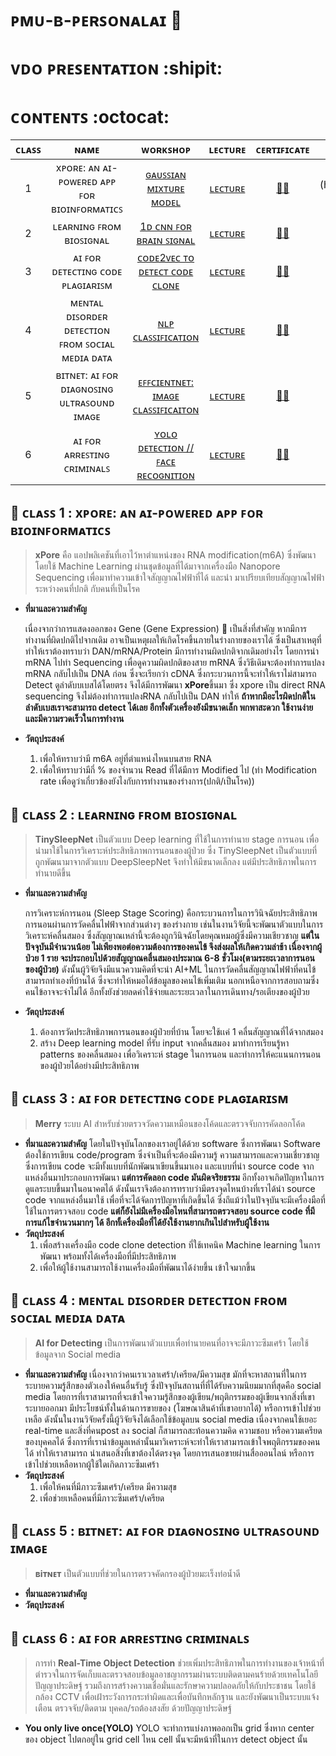 # ᴘᴍᴜ-ʙ-ᴘᴇʀꜱᴏɴᴀʟᴀɪ :space_invader:
# ᴠᴅᴏ ᴘʀᴇꜱᴇɴᴛᴀᴛɪᴏɴ :shipit:
# ᴄᴏɴᴛᴇɴᴛꜱ :octocat:

|  ᴄʟᴀꜱꜱ   |                     ɴᴀᴍᴇ                        |   ᴡᴏʀᴋꜱʜᴏᴘ    | ʟᴇᴄᴛᴜʀᴇ   | ᴄᴇʀᴛɪꜰɪᴄᴀᴛᴇ |ᴅᴏᴄᴜᴍᴇɴᴛ  |
|:-------:|:-----------------------------------------------:|:-------------:|:---------:|:-----------:|:------------:|
|   1     | xᴘᴏʀᴇ: ᴀɴ ᴀɪ-ᴘᴏᴡᴇʀᴇᴅ ᴀᴘᴘ ꜰᴏʀ ʙɪᴏɪɴꜰᴏʀᴍᴀᴛɪᴄꜱ      | [ɢᴀᴜꜱꜱɪᴀɴ ᴍɪxᴛᴜʀᴇ ᴍᴏᴅᴇʟ](xPore/GMM.ipynb) | [ʟᴇᴄᴛᴜʀᴇ](xPore/Lecture) | [:woman_student:](https://powerclass.org/tutor-certificate-3/?cert_hash=9aca74810845f006) |[:paperclips:](https://drive.google.com/drive/folders/1WzSEFgym7sDo-3A9etN1a210a0IYmDi_),[:cd:](https://powerclass.org/courses/xpore-an-ai-powered-app-for-bioinformaticians/)|
|   2     | ʟᴇᴀʀɴɪɴɢ ꜰʀᴏᴍ ʙɪᴏꜱɪɢɴᴀʟ                          |[1ᴅ ᴄɴɴ ꜰᴏʀ ʙʀᴀɪɴ ꜱɪɢɴᴀʟ](Biosignal/model.py) | [ʟᴇᴄᴛᴜʀᴇ](Biosignal/learning_from_biosignals.pdf) |[:woman_student:](https://powerclass.org/tutor-certificate-3/?cert_hash=a10fcc14abfe3a03)|[:paperclips:](https://drive.google.com/drive/folders/1ZWYsgQaMztE_KxHUUT7dp-Z51vSp1Z6q),[:cd:](https://powerclass.org/courses/learning-from-biosignal/)|
|   3     | ᴀɪ ꜰᴏʀ ᴅᴇᴛᴇᴄᴛɪɴɢ ᴄᴏᴅᴇ ᴘʟᴀɢɪᴀʀɪꜱᴍ                 | [ᴄᴏᴅᴇ2ᴠᴇᴄ ᴛᴏ ᴅᴇᴛᴇᴄᴛ ᴄᴏᴅᴇ ᴄʟᴏɴᴇ](CodeClone/PMU_B_CodingAI_CodeCloneDetection_Workshop.ipynb) | [ʟᴇᴄᴛᴜʀᴇ](https://github.com/nattntn/PMU-B-PersonalAI/blob/main/CodeClone/PMU-B%20Coding%20AI.pdf)|[:woman_student:](https://powerclass.org/tutor-certificate-3/?cert_hash=2bf4725cd999366f)|[:paperclips:](https://drive.google.com/drive/folders/1t-RL2SHrjztbW630o4VjY02a9II0tMsQ),[:cd:](https://powerclass.org/courses/ai-for-detecting-code-plagiarism/)|
|   4     | ᴍᴇɴᴛᴀʟ ᴅɪꜱᴏʀᴅᴇʀ ᴅᴇᴛᴇᴄᴛɪᴏɴ ꜰʀᴏᴍ ꜱᴏᴄɪᴀʟ ᴍᴇᴅɪᴀ ᴅᴀᴛᴀ | [ɴʟᴘ ᴄʟᴀꜱꜱɪꜰɪᴄᴀᴛɪᴏɴ](NLP_classification/PMU_B_CodingAI_NLP_classification_Workshop_ipynb.ipynb) |[ʟᴇᴄᴛᴜʀᴇ](https://github.com/nattntn/PMU-B-PersonalAI/blob/main/NLP_classification/Social%20Media_Slide.pdf)|[:woman_student:](https://powerclass.org/tutor-certificate-3/?cert_hash=0d8200f8847ef8a9)|[:paperclips:](https://drive.google.com/drive/folders/1XYuuqvKlfR0BlUyOTZjtUeFr-Tq5sf44),[:cd:](https://powerclass.org/courses/mental-disorder-detection-from-social-media-data/)|
|   5     | ʙɪᴛɴᴇᴛ: ᴀɪ ꜰᴏʀ ᴅɪᴀɢɴᴏꜱɪɴɢ ᴜʟᴛʀᴀꜱᴏᴜɴᴅ ɪᴍᴀɢᴇ       | [ᴇꜰꜰᴄɪᴇɴᴛɴᴇᴛ: ɪᴍᴀɢᴇ ᴄʟᴀꜱꜱɪꜰɪᴄᴀɪᴛᴏɴ](BiTNet/PMUB_Personal_AI_Image_classification_EfficientNetB5.ipynb) | [ʟᴇᴄᴛᴜʀᴇ](BiTNet/Lecture) |[:woman_student:](https://powerclass.org/tutor-certificate-3/?cert_hash=ab6750d5050063e2)|[:paperclips:](https://drive.google.com/drive/folders/1oidtwy8eeP2rQ-iQrVsxcvRLBQ8eKHrq), [:cd:](https://powerclass.org/courses/bitnet-ai-for-diagnosing-ultrasound-image/)|
|   6     | ᴀɪ ꜰᴏʀ ᴀʀʀᴇꜱᴛɪɴɢ ᴄʀɪᴍɪɴᴀʟꜱ                       | [ʏᴏʟᴏ ᴅᴇᴛᴇᴄᴛɪᴏɴ // ꜰᴀᴄᴇ ʀᴇᴄᴏɢɴɪᴛɪᴏɴ](Detection/PMU_B_Train_Yolov8_Object_Detection_on_Custom_Dataset_Workshop.ipynb) | [ʟᴇᴄᴛᴜʀᴇ](Detection/ObjectDetection.pdf) |[:woman_student:](https://powerclass.org/tutor-certificate-3/?cert_hash=3177ce091e6b85aa)|[:paperclips:](https://drive.google.com/drive/folders/1LR_1LWKMVkrcLi0aYjjWjNgaDiZ9OJX3), [:cd:](https://powerclass.org/courses/ai-for-arresting-criminals/)|

## :pushpin: ᴄʟᴀꜱꜱ 1 : xᴘᴏʀᴇ: ᴀɴ ᴀɪ-ᴘᴏᴡᴇʀᴇᴅ ᴀᴘᴘ ꜰᴏʀ ʙɪᴏɪɴꜰᴏʀᴍᴀᴛɪᴄꜱ 
 >**xPore** คือ แอปพลิเคชันที่เอาไว้หาตำแหน่งของ RNA modification(m6A) ซึ่งพัฒนาโดยใช้ Machine Learning ผ่านชุดข้อมูลที่ได้มาจากเครื่องมือ Nanopore Sequencing เพื่อมาทำความเข้าใจสัญญาณไฟฟ้าที่ได้ และนำ มาเปรียบเทียบสัญญาณไฟฟ้าระหว่างคนที่ปกติ กับคนที่เป็นโรค 
   * **ที่มาและความสำคัญ**
     
     เนื่องจากว่าการแสดงออกของ Gene (Gene Expression) :dna: เป็นสิ่งที่สำคัญ หากมีการทำงานที่ผิดปกติไปจากเดิม อาจเป็นเหตุผลให้เกิดโรคขึ้นภายในร่างกายของเราได้ ซึ่งเป็นสาเหตุที่ทำให้เราต้องทราบว่า DAN/mRNA/Protein มีการทำงานผิดปกติจากเดิมอย่างไร โดยการนำ mRNA ไปทำ Sequencing เพื่อดูความผิดปกติของสาย mRNA ซึ่งวิธีเดิมจะต้องทำการแปลง mRNA กลับไปเป็น DNA ก่อน ซึ่งจะเรียกว่า cDNA ซึ่งกระบวนการนี้จะทำให้เราไม่สามารถ Detect ดูลำดับบเบสได้โดยตรง จึงได้มีการพัฒนา **xPore**ขึ้นมา ซึ่ง xpore เป็น direct RNA sequencing จึงไม่ต้องทำการแปลงRNA กลับไปเป็น DAN ทำให้ **ถ้าหากมีอะไรผิดปกติในลำดับเบสเราจะสามารถ detect ได้เลย อีกทั้งตัวเครื่องยังมีขนาดเล็ก พกพาสะดวก ใช้งานง่าย และมีความรวดเร็วในการทำงาน**
   * **วัตถุประสงค์**
     1. เพื่อให้ทราบว่ามี m6A อยู่ที่ตำแหน่งไหนบนสาย RNA
     2. เพื่อให้ทราบว่ามีกี่ % ของจำนวน Read ที่ได้มีการ Modified ไป (ทำ Modification rate เพื่อดูว่าเกี่ยวข้องยังไงกับการทำงานของร่างการ(ปกติ/เป็นโรค))
   
## :pushpin: ᴄʟᴀꜱꜱ 2 : ʟᴇᴀʀɴɪɴɢ ꜰʀᴏᴍ ʙɪᴏꜱɪɢɴᴀʟ
> **TinySleepNet** เป็นตัวแบบ Deep learning ที่ใช้ในการทำนาย stage การนอน เพื่อนำมาใช้ในการวิเคราะห์ประสิทธิภาพการนอนของผู้ป่วย ซึ่ง TinySleepNet เป็นตัวแบบที่ถูกพัฒนามาจากตัวแบบ DeepSleepNet จึงทำให้มีขนาดเล็กลง แต่มีประสิทธิภาพในการทำนายดีขึ้น
* **ที่มาและความสำคัญ**
  
   การวิเคราะห์การนอน (Sleep Stage Scoring) คือกระบวนการในการวินิจฉัยประสิทธิภาพการนอนผ่านการวัดคลื่นไฟฟ้าจากส่วนต่างๆ ของร่างกาย เช่นในงานวิจัยนี้จะพัฒนาตัวแบบในการวิเคราะห์คลื่นสมอง ซึ่งสัญญาณเหล่านี้จะต้องถูกวินิจฉัยโดยคุณหมอผู้ซึ่งมีความเชียวชาญ **แต่ในปัจจุบันมีจำนวนน้อย ไม่เพียงพอต่อความต้องการของคนไข้ จึงส่งผลให้เกิดความล่าช้า เนื่องจากผู้ป่วย 1 ราย จะประกอบไปด้วยสัญญาณคลื่นสมองประมาณ 6-8 ชั่วโมง(ตามระยะเวลาการนอนของผู้ป่วย)** ดังนั้นผู้วิจัยจึงมีแนวความคิดที่จะนำ AI+ML ในการวัดคลื่นสัญญาณไฟฟ้าที่คนไข้สามารถทำเองที่บ้านได้ ซึ่งจะทำให้หมอได้ข้อมูลของคนไข้เพิ่มเติม นอกเหนือจากการสอบถามซึ่งคนไข้อาจจะจำไม่ได้ อีกทั้งยังช่วยลดค่าใช้จ่ายและระยะเวลาในการเดินทาง/รอเตียงของผู้ป่วย

 * **วัตถุประสงค์**
   1. ต้องการวัดประสิทธิภาพการนอนของผู้ป่วยที่บ้าน โดยจะใช้เเค่ 1 คลื่นสัญญาณที่ได้จากสมอง
   2. สร้าง Deep learning model ที่รับ input จากคลื่นสมอง มาทำการเรียนรู้หา patterns ของคลื่นสมอง เพื่อวิเคราะห์ stage ในการนอน และทำการให้คะแนนการนอนของผู้ป่วยได้อย่างมีประสิทธิภาพ
 
## :pushpin: ᴄʟᴀꜱꜱ 3 : ᴀɪ ꜰᴏʀ ᴅᴇᴛᴇᴄᴛɪɴɢ ᴄᴏᴅᴇ ᴘʟᴀɢɪᴀʀɪꜱᴍ
> **Merry** ระบบ AI สำหรับช่วยตรวจวัดความเหมือนของโค้ดและตรวจจับการคัดลอกโค้ด
* **ที่มาและความสำคัญ**
  โดยในปัจจุบันโลกของเราอยู่ได้ด้วย software ซึ่งการพัฒนา Software ต้องใช้การเขียน code/program ซึ่งจำเป็นที่จะต้องมีความรู้ ความสามารถและความเชี่ยวชาญ ซึ่งการเขียน code จะมีทั้งแบบที่นักพัฒนาเขียนขึ้นมาเอง และแบบที่นำ source code จากแหล่งอื่นมาประกอบการพัฒนา **แต่การคัดลอก code มันผิดจริยธรรม** อีกทั้งอาจเกิดปัญหาในการดูแลระบบขึ้นมาในอนาคตได้  ดังนั้นเราจึงต้องการทราบว่ามีตรงจุดไหนบ้างที่เราได้นำ source code จากแหล่งอื่นมาใช้ เพื่อที่จะได้จัดการปัญหาที่เกิดขึ้นได้ ซึ่งถึแม้ว่าในปัจจุบันจะมีเครื่องมือที่ใช้ในการตรวจสอบ code **แต่ก็ยังไม่มีเครื่องมือไหนที่สามารถตรวจสอบ source code ที่มีการแก้ไขจำนวนมากๆ ได้ อีกทั้เครื่องมือที่ได้ยังใช้งานยากเกินไปสำหรับผู้ใช้งาน**
* **วัตถุประสงค์**
  1. เพื่อสร้างเครื่องมือ code clone detection ที่ใช้เทคนิค Machine learning ในการพัฒนา พร้อมทั้งได้เครื่องมือที่มีประสิทธิภาพ
  2. เพื่อให้ผู้ใช้งานสามารถใช้งานเครื่องมือที่พัฒนาได้ง่ายขึ้น เข้าใจมากขึ้น

## :pushpin: ᴄʟᴀꜱꜱ 4 : ᴍᴇɴᴛᴀʟ ᴅɪꜱᴏʀᴅᴇʀ ᴅᴇᴛᴇᴄᴛɪᴏɴ ꜰʀᴏᴍ ꜱᴏᴄɪᴀʟ ᴍᴇᴅɪᴀ ᴅᴀᴛᴀ
> **AI for Detecting** เป็นการพัฒนาตัวแบบเพื่อทำนายคนที่อาจจะมีภาวะซึมเศร้า โดยใช้ข้อมูลจาก Social media

* **ที่มาและความสำคัญ**
  เนื่องจากว่าคนเราเวลาเศร้า/เครียด/มีความสุข มักที่จะหาสถานที่ในการระบายความรู้สึกของตัวเองให้คนอื่นรับรู้ ซึ่งปัจจุบันสถานที่ที่ได้รับความนิยมมากที่สุดคือ social media โดยการที่เราสามารถที่จะเข้าใจความรู้สึกของผู้เขียน/พฤติกรรมของผู้เขียนจากสิ่งที่เขาระบายออกมา มีประโยชน์ทั้งในด้านการขายของ (โฆษณาสินค้าที่เขาอยากได้) หรือการเข้าไปช่วยเหลือ ดังนั้นในงานวิจัยครั้งนี้ผู้วิจัยจึงได้เลือกใช้ข้อมูลบน social media เนื่องจากคนใช้เยอะ real-time และสิ่งที่คนpost ลง social  ก็สามารถสะท้อนความคิด ความชอบ หรือความเครียดของบุคคลได้ ซึ่งการที่เรานำข้อมูลเหล่านั้นมาวิเคราะห์จะทำให้เราสามารถเข้าใจพฤติกรรมของคนได้ ทำให้เราสามารถ นำเสนอสิ่งที่เขาต้องได้ตรงจุด โดยการเสนอขายผ่านสื่อออนไลน์ หรือการเข้าไปช่วยเหลือหากผู้ใช้ใดเกิดภาวะซึมเศร้า
* **วัตถุประสงค์**
  1. เพื่อให้คนที่มีภาวะซึมเศร้า/เครียด มีความสุข
  2. เพื่อช่วยเหลือคนที่มีภาวะซึมเศร้า/เครียด

## :pushpin: ᴄʟᴀꜱꜱ 5 : ʙɪᴛɴᴇᴛ: ᴀɪ ꜰᴏʀ ᴅɪᴀɢɴᴏꜱɪɴɢ ᴜʟᴛʀᴀꜱᴏᴜɴᴅ ɪᴍᴀɢᴇ
> **ʙiᴛɴᴇᴛ** เป็นตัวแบบที่ช่วยในการตรวจคัดกรองผู้ป่วยมะเร็งท่อน้ำดี 

* **ที่มาและความสำคัญ**
* **วัตถุประสงค์**

## :pushpin: ᴄʟᴀꜱꜱ 6 : ᴀɪ ꜰᴏʀ ᴀʀʀᴇꜱᴛɪɴɢ ᴄʀɪᴍɪɴᴀʟꜱ 
> การทำ **Real-Time Object Detection** ช่วยเพิ่มประสิทธิภาพในการทำงานของเจ้าหน้าที่ตำรวจในการจัดเก็บและตรวจสอบข้อมูลอาชญากรรมผ่านระบบติดตามคนร้ายด้วยเทคโนโลยีปัญญาประดิษฐ์ รวมถึงการสร้างความเชื่อมั่นและรักษาความปลอดภัยให้กับประชาชน โดยใช้กล้อง CCTV เพื่อเฝ้าระวังการกระทำผิดและเพื่อบันทึกหลักฐาน และยังพัฒนาเป็นระบบแจ้งเตือน ตรวจจับ/ติดตาม บุคคล/รถต้องสงสัย ด้วยปัญญาประดิษฐ์ 
* **You only live once(YOLO)**
  YOLO จะทำการแบ่งภาพออกเป็น grid ซึ่งหาก center ของ object ไปตกอยู่ใน grid cell ไหน cell นั้นจะมีหน้าที่ในการ detect object นั้น

   
  
